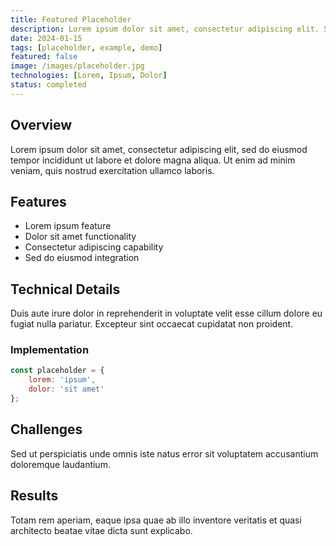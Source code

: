 ```yaml
---
title: Featured Placeholder
description: Lorem ipsum dolor sit amet, consectetur adipiscing elit. Sed do eiusmod tempor incididunt ut labore et dolore magna aliqua.
date: 2024-01-15
tags: [placeholder, example, demo]
featured: false
image: /images/placeholder.jpg
technologies: [Lorem, Ipsum, Dolor]
status: completed
---
```


## Overview

Lorem ipsum dolor sit amet, consectetur adipiscing elit, sed do eiusmod tempor incididunt ut labore et dolore magna aliqua. Ut enim ad minim veniam, quis nostrud exercitation ullamco laboris.

## Features

- Lorem ipsum feature
- Dolor sit amet functionality
- Consectetur adipiscing capability
- Sed do eiusmod integration

## Technical Details

Duis aute irure dolor in reprehenderit in voluptate velit esse cillum dolore eu fugiat nulla pariatur. Excepteur sint occaecat cupidatat non proident.

### Implementation

```javascript
const placeholder = {
    lorem: 'ipsum',
    dolor: 'sit amet'
};
```

## Challenges

Sed ut perspiciatis unde omnis iste natus error sit voluptatem accusantium doloremque laudantium.

## Results

Totam rem aperiam, eaque ipsa quae ab illo inventore veritatis et quasi architecto beatae vitae dicta sunt explicabo.